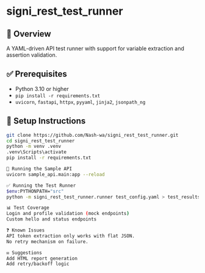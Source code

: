 # signi_rest_test_runner

## 📌 Overview
A YAML-driven API test runner with support for variable extraction and assertion validation.

## ✅ Prerequisites
- Python 3.10 or higher
- `pip install -r requirements.txt`
- `uvicorn`, `fastapi`, `httpx`, `pyyaml`, `jinja2`, `jsonpath_ng`

## 🚀 Setup Instructions
```bash
git clone https://github.com/Nash-wa/signi_rest_test_runner.git
cd signi_rest_test_runner
python -m venv .venv
.venv\Scripts\activate
pip install -r requirements.txt

🚀 Running the Sample API
uvicorn sample_api.main:app --reload

✅ Running the Test Runner
$env:PYTHONPATH="src"
python -m signi_rest_test_runner.runner test_config.yaml > test_results/output.log

📊 Test Coverage
Login and profile validation (mock endpoints)
Custom hello and status endpoints

❓ Known Issues
API token extraction only works with flat JSON.
No retry mechanism on failure.

✉️ Suggestions
Add HTML report generation
Add retry/backoff logic

